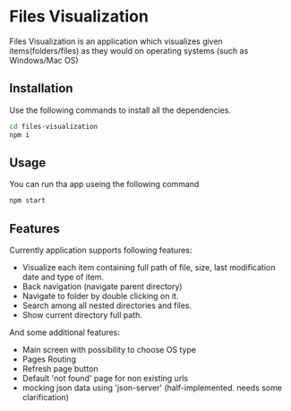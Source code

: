 # Files Visualization

Files Visualization is an application which visualizes given items(folders/files) as they would on operating systems (such as Windows/Mac OS)

## Installation

Use the following commands to install all the dependencies.

```bash
cd files-visualization
npm i
```

## Usage

You can run tha app useing the following command
```bash
npm start
```

## Features
Currently application supports following features:

* Visualize each item containing full path of file, size, last modification date and type of item.
* Back navigation (navigate parent directory)
* Navigate to folder by double clicking on it.
* Search among all nested directories and files.
* Show current directory full path.

And some additional features:
* Main screen with possibility to choose OS type
* Pages Routing
* Refresh page button
* Default 'not found' page for non existing urls
* mocking json data using 'json-server' (half-implemented. needs some clarification)
